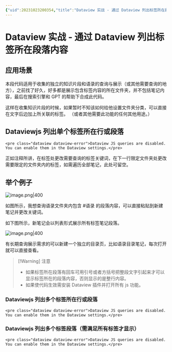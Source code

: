 ```yaml
---
{"uid":20231023200354,"title":"Dataview 实战 - 通过 Dataview 列出标签所在段落内容","tags":["Obsidian","dataview","标签","tags","汇总"],"description":"列出标签所在的段落内容","author":"劉同學","type":"other","draft":false,"editable":false,"modified":20231105161356,"dg-publish":true,"permalink":"/lake-of-knowledge/10-obsidian/obsidian/dataview/dataview/dataview-dataview/","dgPassFrontmatter":true}
---
```



# Dataview 实战 - 通过 Dataview 列出标签所在段落内容

## 应用场景

本段代码适用于收集的独立的知识片段和语录的查询与展示（或其他需要查询的地方），之前找了好久，好多都是展示包含标签内容的所在文件夹，并不包括笔记内容，最后在搜索引擎和 GPT 的帮助下合成此代码。

这样在收集知识片段的时候，如果暂时不知该如何给他设置文件夹分类，可以直接在文字后边加上所关联的标签。 （或者其他需要此功能的任何其他用途。）

## Dataviewjs 列出单个标签所在行或段落

````
<pre class="dataview dataview-error">Dataview JS queries are disabled. You can enable them in the Dataview settings.</pre>
````

正如注释所讲，在标签处更改需要查询的标签关键词，在下一行限定文件夹处更改需要限定的文件夹内的标签，如需遍历全部笔记，此处可留空。

## 举个例子

![image.png|400](https://cdn.pkmer.cn/images/20231024001601.png!pkmer)

如图所示，我想查询语录文件夹内包含 #语录 的段落内容，可以直接粘贴到新建笔记并更改关键词。

如下图所示，新笔记会以列表形式展示所有标签笔记段落。

![image.png|400](https://cdn.pkmer.cn/images/20231024001646.png!pkmer)

有长期查询展示需求的可以新建一个独立的目录页，比如语录目录笔记，每次打开就可以直接查看。

> [!Warning] 注意
> - 如果标签所在段落有回车可用引号或者方括号把整段文字引起来才可以显示标签所在的段落内容，否则显示的是整行内容。
> - 如果使代码生效需安装 Dataview 插件并打开所有 js 功能。

### Dataviewjs 列出多个标签所在行或段落

````
<pre class="dataview dataview-error">Dataview JS queries are disabled. You can enable them in the Dataview settings.</pre>
````

### Dataviewjs 列出多个标签段落（需满足所有标签才显示）

````
<pre class="dataview dataview-error">Dataview JS queries are disabled. You can enable them in the Dataview settings.</pre>
````